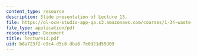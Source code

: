 ```yaml
---
content_type: resource
description: Slide presentation of Lecture 13.
file: https://ol-ocw-studio-app-qa.s3.amazonaws.com/courses/1-34-waste-containment-and-remediation-technology-spring-2004/b8a723f2e9c4d5c8dba67e0d21d55d09_lecture13.pdf
file_type: application/pdf
resourcetype: Document
title: lecture13.pdf
uid: b8a723f2-e9c4-d5c8-dba6-7e0d21d55d09
---
```

